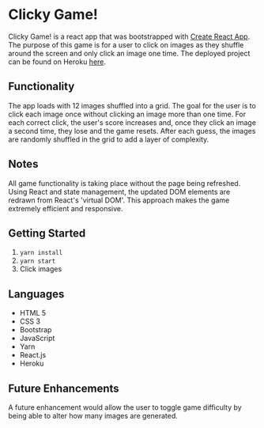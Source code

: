 # Clicky Game!

Clicky Game! is a react app that was bootstrapped with [Create React App](https://github.com/facebook/create-react-app). The purpose of this game is for a user to click on images as they shuffle around the screen and only click an image one time. The deployed project can be found on Heroku [here](https://glacial-shelf-69024.herokuapp.com/).

## Functionality

The app loads with 12 images shuffled into a grid. The goal for the user is to click each image once without clicking an image more than one time. For each correct click, the user's score increases and, once they click an image a second time, they lose and the game resets. After each guess, the images are randomly shuffled in the grid to add a layer of complexity.

## Notes

All game functionality is taking place without the page being refreshed. Using React and state management, the updated DOM elements are redrawn from React's 'virtual DOM'. This approach makes the game extremely efficient and responsive.

## Getting Started

1. `yarn install`
2. `yarn start`
3. Click images

## Languages
- HTML 5
- CSS 3
- Bootstrap
- JavaScript
- Yarn
- React.js
- Heroku

## Future Enhancements
A future enhancement would allow the user to toggle game difficulty by being able to alter how many images are generated.
